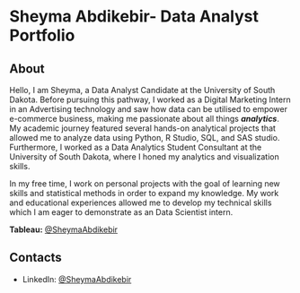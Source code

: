 # Sheyma Abdikebir- Data Analyst Portfolio 

## About

Hello, I am Sheyma, a Data Analyst Candidate at the University of South Dakota. Before pursuing this pathway, I worked as a Digital Marketing Intern in an Advertising technology and saw how data can be utilised to empower e-commerce business, making me passionate about all things **_analytics_**. My academic journey featured several hands-on analytical projects that allowed me to analyze data using Python, R Studio, SQL, and SAS studio. Furthermore, I worked as a Data Analytics Student Consultant at the University of South Dakota, where I honed my analytics and visualization skills. 

In my free time, I work on personal projects with the goal of learning new skills and statistical methods in order to expand my knowledge. My work and educational experiences allowed me to develop my technical skills which I am eager to demonstrate as an Data Scientist intern. 

**Tableau:** [@SheymaAbdikebir](https://public.tableau.com/app/profile/sheyma.abdikebir/vizzes)

## Contacts 
- LinkedIn: [@SheymaAbdikebir](https://www.linkedin.com/in/shaima-abdikabir/)
  

